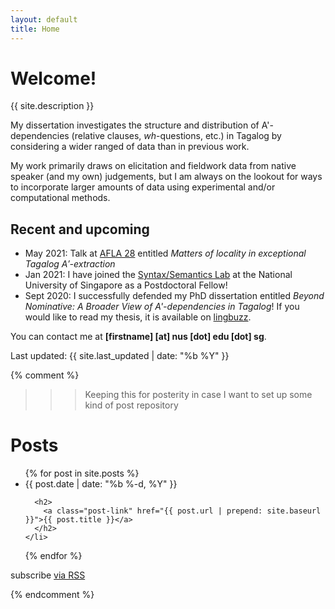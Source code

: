 ```yaml
---
layout: default
title: Home
---
```


# Welcome!
{{ site.description }}

My dissertation investigates the structure and distribution of A'-dependencies (relative clauses, _wh_-questions, etc.) in Tagalog by considering a wider ranged of data than in previous work.

My work primarily draws on elicitation and fieldwork data from native speaker (and my own) judgements, but I am always on the lookout for ways to incorporate larger amounts of data using experimental and/or computational methods.

## Recent and upcoming
- May 2021: Talk at [AFLA 28](https://lingconf.com/afla28) entitled _Matters of locality in exceptional Tagalog A′-extraction_
- Jan 2021: I have joined the [Syntax/Semantics Lab](https://mitcho.com/lab/) at the National University of Singapore as a Postdoctoral Fellow!
- Sept 2020: I successfully defended my PhD dissertation entitled _Beyond Nominative: A Broader View of A'-dependencies in Tagalog_! If you would like to read my thesis, it is available on [lingbuzz](https://lingbuzz.net/lingbuzz/005856).


You can contact me at **[firstname] [at] nus [dot] edu [dot] sg**.

Last updated: {{ site.last_updated | date: "%b %Y" }}









{% comment %}
>>> Keeping this for posterity in case I want to set up some kind of post repository
<h1 class="page-heading">Posts</h1>

<ul class="post-list">
  {% for post in site.posts %}
    <li>
      <span class="post-meta">{{ post.date | date: "%b %-d, %Y" }}</span>

      <h2>
        <a class="post-link" href="{{ post.url | prepend: site.baseurl }}">{{ post.title }}</a>
      </h2>
    </li>
  {% endfor %}
</ul>

<p class="rss-subscribe">subscribe <a href="{{ "/feed.xml" | prepend: site.baseurl }}">via RSS</a></p>
{% endcomment %}
